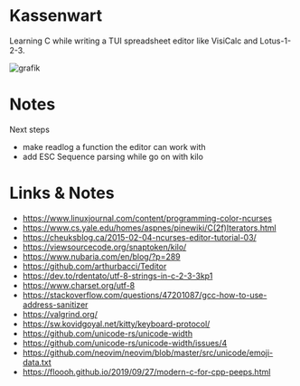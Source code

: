 # Kassenwart
Learning C while writing a TUI spreadsheet editor like VisiCalc and Lotus-1-2-3.

![grafik](https://github.com/ztiromoritz/kassenwart/assets/1903581/d68f0461-27d4-4b92-b83d-46282eb12889)

# Notes
Next steps
 * make readlog a function the editor can work with
 * add ESC Sequence parsing while go on with kilo

# Links & Notes
 * https://www.linuxjournal.com/content/programming-color-ncurses
 * https://www.cs.yale.edu/homes/aspnes/pinewiki/C(2f)Iterators.html
 * https://cheuksblog.ca/2015-02-04-ncurses-editor-tutorial-03/
 * https://viewsourcecode.org/snaptoken/kilo/
 * https://www.nubaria.com/en/blog/?p=289
 * https://github.com/arthurbacci/Teditor
 * https://dev.to/rdentato/utf-8-strings-in-c-2-3-3kp1
 * https://www.charset.org/utf-8
 * https://stackoverflow.com/questions/47201087/gcc-how-to-use-address-sanitizer
 * https://valgrind.org/
 * https://sw.kovidgoyal.net/kitty/keyboard-protocol/
 * https://github.com/unicode-rs/unicode-width
 * https://github.com/unicode-rs/unicode-width/issues/4 
 * https://github.com/neovim/neovim/blob/master/src/unicode/emoji-data.txt
 * https://floooh.github.io/2019/09/27/modern-c-for-cpp-peeps.html
